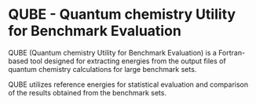# QUBE - Quantum chemistry Utility for Benchmark Evaluation

QUBE (Quantum chemistry Utility for Benchmark Evaluation) is a Fortran-based tool designed for extracting energies from the output files of quantum chemistry calculations for large benchmark sets.

QUBE utilizes reference energies for statistical evaluation and comparison of the results obtained from the benchmark sets.
